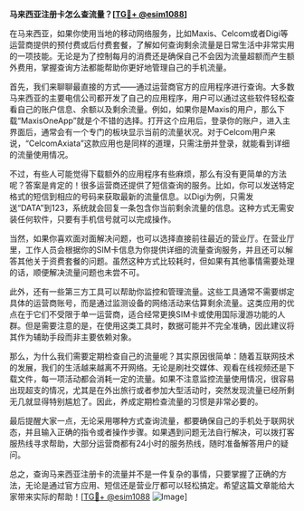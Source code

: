 **马来西亚注册卡怎么查流量？[[TG💪+ @esim1088](https://t.me/s/esim1088)]**

在马来西亚，如果你使用当地的移动网络服务，比如Maxis、Celcom或者Digi等运营商提供的预付费或后付费套餐，了解如何查询剩余流量是日常生活中非常实用的一项技能。无论是为了控制每月的消费还是确保自己不会因为流量超额而产生额外费用，掌握查询方法都能帮助你更好地管理自己的手机流量。

首先，我们来聊聊最直接的方式——通过运营商官方的应用程序进行查询。大多数马来西亚的主要电信公司都开发了自己的应用程序，用户可以通过这些软件轻松查看自己的账户信息、余额以及剩余流量。例如，如果你是Maxis的用户，那么下载“MaxisOneApp”就是个不错的选择。打开这个应用后，登录你的账户，进入主界面后，通常会有一个专门的板块显示当前的流量状况。对于Celcom用户来说，“CelcomAxiata”这款应用也是同样的道理，只需注册并登录，就能看到详细的流量使用情况。

不过，有些人可能觉得下载额外的应用程序有些麻烦，那么有没有更简单的方法呢？答案是肯定的！很多运营商还提供了短信查询的服务。比如，你可以发送特定格式的短信到相应的号码来获取最新的流量信息。以Digi为例，只需发送“DATA”到123，系统就会回复一条包含你当前剩余流量的信息。这种方式无需安装任何软件，只要有手机信号就可以完成操作。

当然，如果你喜欢面对面解决问题，也可以选择直接前往最近的营业厅。在营业厅里，工作人员会根据你的SIM卡信息为你提供详细的流量查询服务，并且还可以解答其他关于资费套餐的问题。虽然这种方式比较耗时，但如果有其他事情需要处理的话，顺便解决流量问题也未尝不可。

此外，还有一些第三方工具可以帮助你监控和管理流量。这些工具通常不需要绑定具体的运营商账号，而是通过监测设备的网络活动来估算剩余流量。这类应用的优点在于它们不受限于单一运营商，适合经常更换SIM卡或使用国际漫游功能的人群。但是需要注意的是，在使用这类工具时，数据可能并不完全准确，因此建议将其作为辅助手段而非主要依赖对象。

那么，为什么我们需要定期检查自己的流量呢？其实原因很简单：随着互联网技术的发展，我们的生活越来越离不开网络。无论是刷社交媒体、观看在线视频还是下载文件，每一项活动都会消耗一定的流量。如果不注意监控流量使用情况，很容易出现超支的情况，尤其是在外出旅行或者参加大型活动时，突然发现流量已经所剩无几就显得特别尴尬了。因此，养成定期检查流量的习惯是非常必要的。

最后提醒大家一点，无论采用哪种方式查询流量，都要确保自己的手机处于联网状态，并且输入正确的指令或者操作步骤。如果遇到问题无法自行解决，可以拨打客服热线寻求帮助，大部分运营商都有24小时的服务热线，随时准备解答用户的疑问。

总之，查询马来西亚注册卡的流量并不是一件复杂的事情，只要掌握了正确的方法，无论是通过官方应用、短信还是营业厅都可以轻松搞定。希望这篇文章能给大家带来实际的帮助！[[TG💪+ @esim1088](https://t.me/s/esim1088) ![Image](https://i.postimg.cc/4NQfJmqS/Snipaste-2025-05-13-00-14-12.png)]